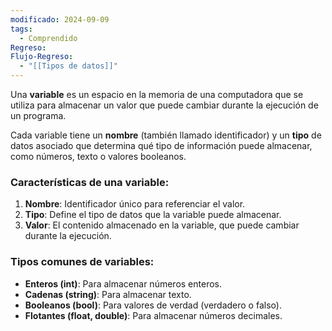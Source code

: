 ```yaml
---
modificado: 2024-09-09
tags:
  - Comprendido
Regreso: 
Flujo-Regreso:
  - "[[Tipos de datos]]"
---
```


Una **variable** es un espacio en la memoria de una computadora que se utiliza para almacenar un valor que puede cambiar durante la ejecución de un programa. 

Cada variable tiene un **nombre** (también llamado identificador) y un **tipo** de datos asociado que determina qué tipo de información puede almacenar, como números, texto o valores booleanos.

### Características de una variable:

1. **Nombre**: Identificador único para referenciar el valor.
2. **Tipo**: Define el tipo de datos que la variable puede almacenar.
3. **Valor**: El contenido almacenado en la variable, que puede cambiar durante la ejecución.

### Tipos comunes de variables:

- **Enteros (int)**: Para almacenar números enteros.
- **Cadenas (string)**: Para almacenar texto.
- **Booleanos (bool)**: Para valores de verdad (verdadero o falso).
- **Flotantes (float, double)**: Para almacenar números decimales.






